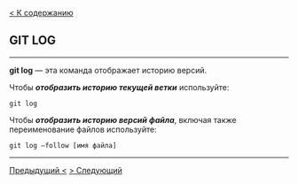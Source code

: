 [< К содержанию](./readme.md)

## GIT LOG

---

**git log** — эта команда отображает историю версий.

Чтобы ***отобразить историю текущей ветки*** используйте:

`git log`

Чтобы ***отобразить историю версий файла***, включая также переименование файлов используйте:

`git log –follow [имя файла]`

---

[Предыдущий <](./init.md) [> Следующий](./merge.md)